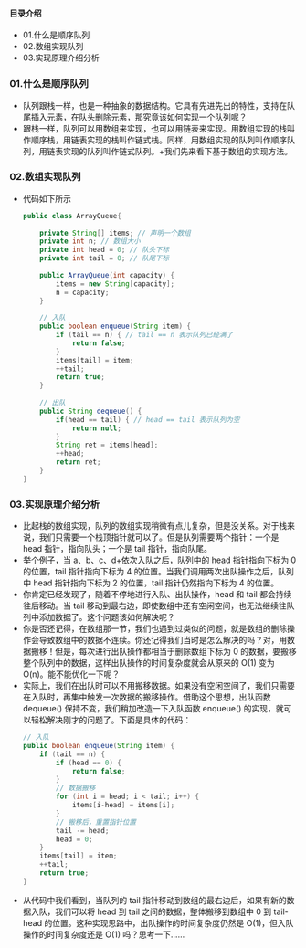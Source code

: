 #### 目录介绍
- 01.什么是顺序队列
- 02.数组实现队列
- 03.实现原理介绍分析



### 01.什么是顺序队列
- 队列跟栈一样，也是一种抽象的数据结构。它具有先进先出的特性，支持在队尾插入元素，在队头删除元素，那究竟该如何实现一个队列呢？
- 跟栈一样，队列可以用数组来实现，也可以用链表来实现。用数组实现的栈叫作顺序栈，用链表实现的栈叫作链式栈。同样，用数组实现的队列叫作顺序队列，用链表实现的队列叫作链式队列。+我们先来看下基于数组的实现方法。



### 02.数组实现队列
- 代码如下所示
    ```java
    public class ArrayQueue{
    	
    	private String[] items; // 声明一个数组
    	private int n; // 数组大小
    	private int head = 0; // 队头下标
    	private int tail = 0; // 队尾下标
    	
    	public ArrayQueue(int capacity) {
    		items = new String[capacity];
    		n = capacity;
    	}
    	
    	// 入队
    	public boolean enqueue(String item) {
    		if (tail == n) { // tail == n 表示队列已经满了
    			return false;
    		}
    		items[tail] = item;
    		++tail;
    		return true;
    	}
    	
    	// 出队
    	public String dequeue() {
    		if(head == tail) { // head == tail 表示队列为空
    			return null;
    		}
    		String ret = items[head];
    		++head;
    		return ret;
    	}
    }
    ```


### 03.实现原理介绍分析
- 比起栈的数组实现，队列的数组实现稍微有点儿复杂，但是没关系。对于栈来说，我们只需要一个栈顶指针就可以了。但是队列需要两个指针：一个是 head 指针，指向队头；一个是 tail 指针，指向队尾。
- 举个例子，当 a、b、c、d+依次入队之后，队列中的 head 指针指向下标为 0 的位置，tail 指针指向下标为 4 的位置。当我们调用两次出队操作之后，队列中 head 指针指向下标为 2 的位置，tail 指针仍然指向下标为 4 的位置。
- 你肯定已经发现了，随着不停地进行入队、出队操作，head 和 tail 都会持续往后移动。当 tail 移动到最右边，即使数组中还有空闲空间，也无法继续往队列中添加数据了。这个问题该如何解决呢？
- 你是否还记得，在数组那一节，我们也遇到过类似的问题，就是数组的删除操作会导致数组中的数据不连续。你还记得我们当时是怎么解决的吗？对，用数据搬移！但是，每次进行出队操作都相当于删除数组下标为 0 的数据，要搬移整个队列中的数据，这样出队操作的时间复杂度就会从原来的 O(1) 变为 O(n)。能不能优化一下呢？
- 实际上，我们在出队时可以不用搬移数据。如果没有空闲空间了，我们只需要在入队时，再集中触发一次数据的搬移操作。借助这个思想，出队函数 dequeue() 保持不变，我们稍加改造一下入队函数 enqueue() 的实现，就可以轻松解决刚才的问题了。下面是具体的代码：
    ``` java
    // 入队
    public boolean enqueue(String item) {
    	if (tail == n) { 
    		if (head == 0) {
    			return false;
    		}
    		// 数据搬移
    		for (int i = head; i < tail; i++) {
    			items[i-head] = items[i];
    		}
    		// 搬移后，重置指针位置
    		tail -= head;
    		head = 0;
    	}
    	items[tail] = item;
    	++tail;
    	return true;
    }
    ```
- 从代码中我们看到，当队列的 tail 指针移动到数组的最右边后，如果有新的数据入队，我们可以将 head 到 tail 之间的数据，整体搬移到数组中 0 到 tail-head 的位置。这种实现思路中，出队操作的时间复杂度仍然是 O(1)，但入队操作的时间复杂度还是 O(1) 吗？思考一下……










